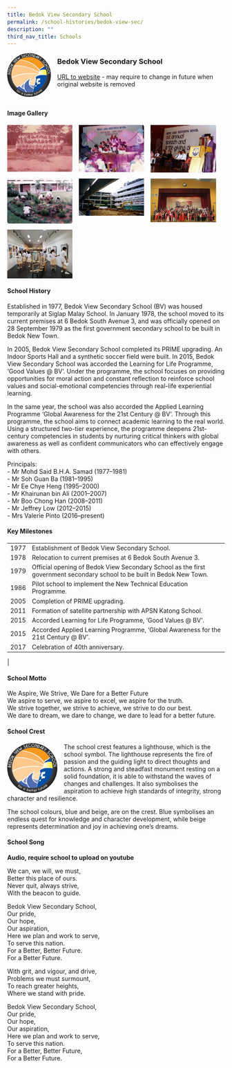 ```yaml
---
title: Bedok View Secondary School
permalink: /school-histories/bedok-view-sec/
description: ""
third_nav_title: Schools
---
```

<img src="/images/bedokviewsec1.jpg" style="width:20%;margin-right:15px;" align = "left">

### **Bedok View Secondary School**
[URL to website](http://www.bedokviewsec.moe.edu.sg/) - may require to change in future when original website is removed

<br clear="left">

#### **Image Gallery**

<p><a href="https://staging.d1yxymztqoj7qn.amplifyapp.com/images/bedokviewsec2.jpg">  
<img src="/images/bedokviewsec2.jpg" style="width:30%;margin-right:15px;" align = "left">
</a></p>

<p><a href="https://staging.d1yxymztqoj7qn.amplifyapp.com/images/bedokviewsec3.jpg">  
<img src="/images/bedokviewsec3.jpg" style="width:30%;margin-right:15px;" align = "left">
</a></p>

<p><a href="https://staging.d1yxymztqoj7qn.amplifyapp.com/images/bedokviewsec4.jpg">  
<img src="/images/bedokviewsec4.jpg" style="width:30%;margin-right:15px;" align = "left">
</a></p>

<br clear="left">

<p><a href="https://staging.d1yxymztqoj7qn.amplifyapp.com/images/bedokviewsec5.jpg">  
<img src="/images/bedokviewsec5.jpg" style="width:30%;margin-right:15px;" align = "left">
</a></p>

<p><a href="https://staging.d1yxymztqoj7qn.amplifyapp.com/images/bedokviewsec6.jpg">  
<img src="/images/bedokviewsec6.jpg" style="width:30%;margin-right:15px;" align = "left">
</a></p>

<p><a href="https://staging.d1yxymztqoj7qn.amplifyapp.com/images/bedokviewsec7.jpg">  
<img src="/images/bedokviewsec7.jpg" style="width:30%;margin-right:15px;" align = "left">
</a></p>

<br clear="left">

<p><a href="https://staging.d1yxymztqoj7qn.amplifyapp.com/images/bedokviewsec8.jpg">  
<img src="/images/bedokviewsec8.jpg" style="width:30%;margin-right:15px;" align = "left">
</a></p>

<br clear="left">

#### **School History**
Established in 1977, Bedok View Secondary School (BV) was housed temporarily at Siglap Malay School. In January 1978, the school moved to its current premises at 6 Bedok South Avenue 3, and was officially opened on 28 September 1979 as the first government secondary school to be built in Bedok New Town.

In 2005, Bedok View Secondary School completed its PRIME upgrading. An Indoor Sports Hall and a synthetic soccer field were built. In 2015, Bedok View Secondary School was accorded the Learning for Life Programme, ‘Good Values @ BV’. Under the programme, the school focuses on providing opportunities for moral action and constant reflection to reinforce school values and social-emotional competencies through real-life experiential learning.

In the same year, the school was also accorded the Applied Learning Programme ‘Global Awareness for the 21st Century @ BV’. Through this programme, the school aims to connect academic learning to the real world. Using a structured two-tier experience, the programme deepens 21st-century competencies in students by nurturing critical thinkers with global awareness as well as confident communicators who can effectively engage with others.

Principals:<br>
\- Mr Mohd Said B.H.A. Samad (1977–1981)<br>
\- Mr Soh Guan Ba (1981–1995)<br>
\- Mr Ee Chye Heng (1995–2000)<br>
\- Mr Khairunan bin Ali (2001–2007)<br>
\- Mr Boo Chong Han (2008–2011)<br>
\- Mr Jeffrey Low (2012–2015)<br>
\- Mrs Valerie Pinto (2016–present)

#### **Key Milestones**

|  |  |
|:---:|---|
| 1977 | Establishment of Bedok View Secondary School. |
| 1978 | Relocation to current premises at 6 Bedok South Avenue 3. |
| 1979 | Official opening of Bedok View Secondary School as the first government secondary school to be built in Bedok New Town. |
| 1986 | Pilot school to implement the New Technical Education Programme. |
| 2005 | Completion of PRIME upgrading. |
| 2011 | Formation of satellite partnership with APSN Katong School. |
| 2015 | Accorded Learning for Life Programme, ‘Good Values @ BV’. |
| 2015 | Accorded Applied Learning Programme, ‘Global Awareness for the 21st Century @ BV’. |
| 2017 | Celebration of 40th anniversary. |
|

#### **School Motto**
We Aspire, We Strive, We Dare for a Better Future<br>
We aspire to serve, we aspire to excel, we aspire for the truth.<br>
We strive together, we strive to achieve, we strive to do our best.<br>
We dare to dream, we dare to change, we dare to lead for a better future.

#### **School Crest**
<img src="/images/bedokviewsec1.jpg" style="width:23%;margin-right:15px;" align = "left">

The school crest features a lighthouse, which is the school symbol. The lighthouse represents the fire of passion and the guiding light to direct thoughts and actions. A strong and steadfast monument resting on a solid foundation, it is able to withstand the waves of changes and challenges. It also symbolises the aspiration to achieve high standards of integrity, strong character and resilience.

The school colours, blue and beige, are on the crest. Blue symbolises an endless quest for knowledge and character development, while beige represents determination and joy in achieving one’s dreams.

#### **School Song**
**Audio, require school to upload on youtube**

We can, we will, we must,<br>
Better this place of ours.<br>
Never quit, always strive,<br>
With the beacon to guide.
  
Bedok View Secondary School,<br>
Our pride,<br>
Our hope,<br>
Our aspiration,<br>
Here we plan and work to serve,<br>
To serve this nation.<br>
For a Better, Better Future.<br>
For a Better Future.
  
With grit, and vigour, and drive,<br>
Problems we must surmount,<br>
To reach greater heights,<br>
Where we stand with pride.
  
Bedok View Secondary School,<br>
Our pride,<br>
Our hope,<br>
Our aspiration,<br>
Here we plan and work to serve,<br>
To serve this nation.<br>
For a Better, Better Future,<br>
For a Better Future.